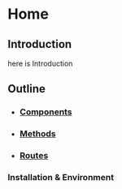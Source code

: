 # Home

## Introduction
here is Introduction

## Outline  

* ### [Components](./Components_Home.md) 

* ### [Methods](./Methods_home.md)

* ### [Routes](./routes.md)

### Installation & Environment